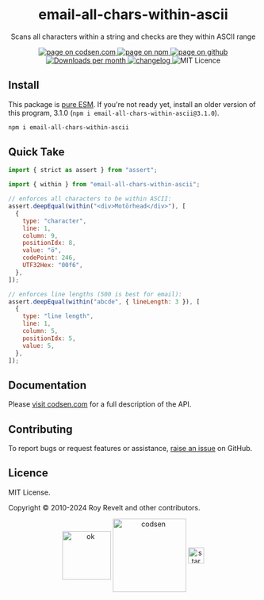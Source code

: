 <h1 align="center">email-all-chars-within-ascii</h1>

<p align="center">Scans all characters within a string and checks are they within ASCII range</p>

<p align="center">
  <a href="https://codsen.com/os/email-all-chars-within-ascii" rel="nofollow noreferrer noopener">
    <img src="https://img.shields.io/badge/-codsen-blue?style=flat-square" alt="page on codsen.com">
  </a>
  <a href="https://www.npmjs.com/package/email-all-chars-within-ascii" rel="nofollow noreferrer noopener">
    <img src="https://img.shields.io/badge/-npm-blue?style=flat-square" alt="page on npm">
  </a>
  <a href="https://github.com/codsen/codsen/tree/main/packages/email-all-chars-within-ascii" rel="nofollow noreferrer noopener">
    <img src="https://img.shields.io/badge/-github-blue?style=flat-square" alt="page on github">
  </a>
  <a href="https://npmcharts.com/compare/email-all-chars-within-ascii?interval=30" rel="nofollow noreferrer noopener" target="_blank">
    <img src="https://img.shields.io/npm/dm/email-all-chars-within-ascii.svg?style=flat-square" alt="Downloads per month">
  </a>
  <a href="https://codsen.com/os/email-all-chars-within-ascii/changelog" rel="nofollow noreferrer noopener">
    <img src="https://img.shields.io/badge/changelog-here-brightgreen?style=flat-square" alt="changelog">
  </a>
  <img src="https://img.shields.io/badge/licence-MIT-brightgreen.svg?style=flat-square" alt="MIT Licence">
</p>

## Install

This package is [pure ESM](https://gist.github.com/sindresorhus/a39789f98801d908bbc7ff3ecc99d99c). If you're not ready yet, install an older version of this program, 3.1.0 (`npm i email-all-chars-within-ascii@3.1.0`).

```bash
npm i email-all-chars-within-ascii
```

## Quick Take

```js
import { strict as assert } from "assert";

import { within } from "email-all-chars-within-ascii";

// enforces all characters to be within ASCII:
assert.deepEqual(within("<div>Motörhead</div>"), [
  {
    type: "character",
    line: 1,
    column: 9,
    positionIdx: 8,
    value: "ö",
    codePoint: 246,
    UTF32Hex: "00f6",
  },
]);

// enforces line lengths (500 is best for email):
assert.deepEqual(within("abcde", { lineLength: 3 }), [
  {
    type: "line length",
    line: 1,
    column: 5,
    positionIdx: 5,
    value: 5,
  },
]);
```

## Documentation

Please [visit codsen.com](https://codsen.com/os/email-all-chars-within-ascii/) for a full description of the API.

## Contributing

To report bugs or request features or assistance, [raise an issue](https://github.com/codsen/codsen/issues/new/choose) on GitHub.

## Licence

MIT License.

Copyright © 2010-2024 Roy Revelt and other contributors.

<p align="center"><img src="https://codsen.com/images/png-codsen-ok.png" width="98" alt="ok" align="center"> <img src="https://codsen.com/images/png-codsen-1.png" width="148" alt="codsen" align="center"> <img src="https://codsen.com/images/png-codsen-star-small.png" width="32" alt="star" align="center"></p>
